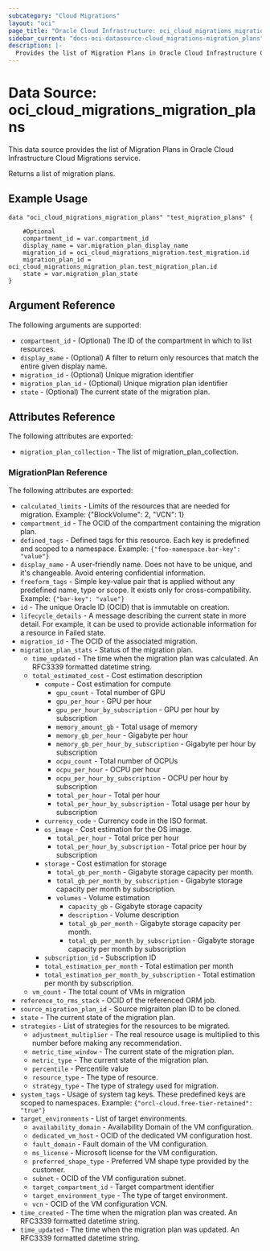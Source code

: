```yaml
---
subcategory: "Cloud Migrations"
layout: "oci"
page_title: "Oracle Cloud Infrastructure: oci_cloud_migrations_migration_plans"
sidebar_current: "docs-oci-datasource-cloud_migrations-migration_plans"
description: |-
  Provides the list of Migration Plans in Oracle Cloud Infrastructure Cloud Migrations service
---
```


# Data Source: oci_cloud_migrations_migration_plans
This data source provides the list of Migration Plans in Oracle Cloud Infrastructure Cloud Migrations service.

Returns a list of migration plans.


## Example Usage

```hcl
data "oci_cloud_migrations_migration_plans" "test_migration_plans" {

	#Optional
	compartment_id = var.compartment_id
	display_name = var.migration_plan_display_name
	migration_id = oci_cloud_migrations_migration.test_migration.id
	migration_plan_id = oci_cloud_migrations_migration_plan.test_migration_plan.id
	state = var.migration_plan_state
}
```

## Argument Reference

The following arguments are supported:

* `compartment_id` - (Optional) The ID of the compartment in which to list resources.
* `display_name` - (Optional) A filter to return only resources that match the entire given display name.
* `migration_id` - (Optional) Unique migration identifier
* `migration_plan_id` - (Optional) Unique migration plan identifier
* `state` - (Optional) The current state of the migration plan.


## Attributes Reference

The following attributes are exported:

* `migration_plan_collection` - The list of migration_plan_collection.

### MigrationPlan Reference

The following attributes are exported:

* `calculated_limits` - Limits of the resources that are needed for migration. Example: {"BlockVolume": 2, "VCN": 1}
* `compartment_id` - The OCID of the compartment containing the migration plan.
* `defined_tags` - Defined tags for this resource. Each key is predefined and scoped to a namespace. Example: `{"foo-namespace.bar-key": "value"}` 
* `display_name` - A user-friendly name. Does not have to be unique, and it's changeable. Avoid entering confidential information.
* `freeform_tags` - Simple key-value pair that is applied without any predefined name, type or scope. It exists only for cross-compatibility. Example: `{"bar-key": "value"}` 
* `id` - The unique Oracle ID (OCID) that is immutable on creation.
* `lifecycle_details` - A message describing the current state in more detail. For example, it can be used to provide actionable information for a resource in Failed state.
* `migration_id` - The OCID of the associated migration.
* `migration_plan_stats` - Status of the migration plan.
	* `time_updated` - The time when the migration plan was calculated. An RFC3339 formatted datetime string.
	* `total_estimated_cost` - Cost estimation description
		* `compute` - Cost estimation for compute
			* `gpu_count` - Total number of GPU
			* `gpu_per_hour` - GPU per hour
			* `gpu_per_hour_by_subscription` - GPU per hour by subscription
			* `memory_amount_gb` - Total usage of memory
			* `memory_gb_per_hour` - Gigabyte per hour
			* `memory_gb_per_hour_by_subscription` - Gigabyte per hour by subscription
			* `ocpu_count` - Total number of OCPUs
			* `ocpu_per_hour` - OCPU per hour
			* `ocpu_per_hour_by_subscription` - OCPU per hour by subscription
			* `total_per_hour` - Total per hour
			* `total_per_hour_by_subscription` - Total usage per hour by subscription
		* `currency_code` - Currency code in the ISO format.
		* `os_image` - Cost estimation for the OS image.
			* `total_per_hour` - Total price per hour
			* `total_per_hour_by_subscription` - Total price per hour by subscription
		* `storage` - Cost estimation for storage
			* `total_gb_per_month` - Gigabyte storage capacity per month.
			* `total_gb_per_month_by_subscription` - Gigabyte storage capacity per month by subscription.
			* `volumes` - Volume estimation
				* `capacity_gb` - Gigabyte storage capacity
				* `description` - Volume description
				* `total_gb_per_month` - Gigabyte storage capacity per month.
				* `total_gb_per_month_by_subscription` - Gigabyte storage capacity per month by subscription
		* `subscription_id` - Subscription ID
		* `total_estimation_per_month` - Total estimation per month
		* `total_estimation_per_month_by_subscription` - Total estimation per month by subscription.
	* `vm_count` - The total count of VMs in migration
* `reference_to_rms_stack` - OCID of the referenced ORM job.
* `source_migration_plan_id` - Source migraiton plan ID to be cloned.
* `state` - The current state of the migration plan.
* `strategies` - List of strategies for the resources to be migrated.
	* `adjustment_multiplier` - The real resource usage is multiplied to this number before making any recommendation.
	* `metric_time_window` - The current state of the migration plan.
	* `metric_type` - The current state of the migration plan.
	* `percentile` - Percentile value
	* `resource_type` - The type of resource.
	* `strategy_type` - The type of strategy used for migration.
* `system_tags` - Usage of system tag keys. These predefined keys are scoped to namespaces. Example: `{"orcl-cloud.free-tier-retained": "true"}` 
* `target_environments` - List of target environments.
	* `availability_domain` - Availability Domain of the VM configuration.
	* `dedicated_vm_host` - OCID of the dedicated VM configuration host.
	* `fault_domain` - Fault domain of the VM configuration.
	* `ms_license` - Microsoft license for the VM configuration.
	* `preferred_shape_type` - Preferred VM shape type provided by the customer.
	* `subnet` - OCID of the VM configuration subnet.
	* `target_compartment_id` - Target compartment identifier
	* `target_environment_type` - The type of target environment.
	* `vcn` - OCID of the VM configuration VCN.
* `time_created` - The time when the migration plan was created. An RFC3339 formatted datetime string.
* `time_updated` - The time when the migration plan was updated. An RFC3339 formatted datetime string.

